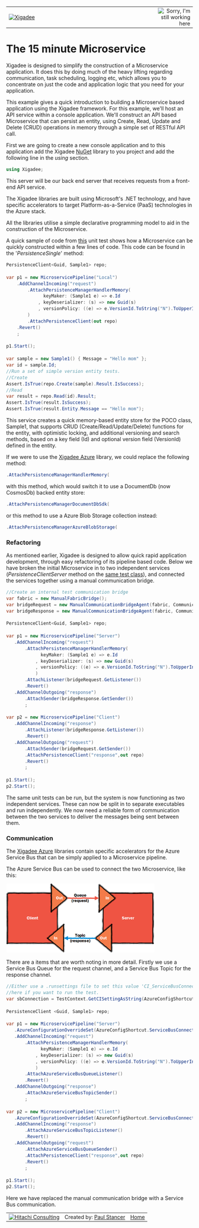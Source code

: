 <table>
<tr>
<td width="80%"><a href="../../../README.md"><img src="../../../docs/X2a.png" alt="Xigadee"></a></td>
<td width = "*" align="right"><img src="../../../docs/smallWIP.jpg" alt="Sorry, I'm still working here" height="100"></td>
</tr>
</table>

# The 15 minute Microservice

Xigadee is designed to simplify the construction of a Microservice application. It does this by doing much of the heavy lifting regarding communication, task scheduling, logging etc, which allows you to concentrate on just the code and application logic that you need for your application.

This example gives a quick introduction to building a Microservice based application using the Xigadee framework.
For this example, we'll host an API service within a console application. 
We'll construct an API based Microservice that can persist an entity, 
using Create, Read, Update and Delete (CRUD) operations in memory through a simple set of RESTful API call.

First we are going to create a new console application and to this application add the Xigadee [NuGet](https://packages.nuget.org/packages/Xigadee) library to you project and add the following line in the _using_ section.
```C#
using Xigadee;
```
This server will be our back end server that receives requests from a front-end API service.

The Xigadee libraries are built using Microsoft's .NET technology, and have specific accelerators to target Platform-as-a-Service (PaaS) technologies in the Azure stack.

All the libraries utilise a simple declarative programming model to aid in the construction of the Microservice. 

A quick sample of code from [this](../../Test/Test.Xigadee/Samples/PersistenceLocal.cs) unit test shows how a Microservice can be quickly constructed within a few lines of code. This code can be found in the '_PersistenceSingle_' method:
```C#
PersistenceClient<Guid, Sample1> repo;

var p1 = new MicroservicePipeline("Local")
    .AddChannelIncoming("request")
        .AttachPersistenceManagerHandlerMemory(
              keyMaker: (Sample1 e) => e.Id
            , keyDeserializer: (s) => new Guid(s)
            , versionPolicy: ((e) => e.VersionId.ToString("N").ToUpperInvariant(), (e) => e.VersionId = Guid.NewGuid(), true)
        )
        .AttachPersistenceClient(out repo)
    .Revert()
    ;

p1.Start();

var sample = new Sample1() { Message = "Hello mom" };
var id = sample.Id;
//Run a set of simple version entity tests.
//Create
Assert.IsTrue(repo.Create(sample).Result.IsSuccess);
//Read
var result = repo.Read(id).Result;
Assert.IsTrue(result.IsSuccess);
Assert.IsTrue(result.Entity.Message == "Hello mom");
```
This service creates a quick memory-based entity store for the POCO class, Sample1, that supports CRUD (Create/Read/Update/Delete) functions for the entity, with optimistic locking, and additional versioning and search methods, based on a key field (Id) and optional version field (VersionId) defined in the entity. 

If we were to use the [Xigadee Azure](../../Xigadee.Azure/_docs/Introduction.md) library, we could replace the following method:
```C#
.AttachPersistenceManagerHandlerMemory(
```
with this method, which would switch it to use a DocumentDb (now CosmosDb) backed entity store:
```C#
.AttachPersistenceManagerDocumentDbSdk(
```                       
or this method to use a Azure Blob Storage collection instead:
 ```C#
.AttachPersistenceManagerAzureBlobStorage(
```
### Refactoring
As mentioned earlier, Xigadee is designed to allow quick rapid application development, through easy refactoring of its pipeline based code. Below we have broken the initial Microservice in to two independent services (_PersistenceClientServer_ method on the [same test class](../../Test/Test.Xigadee/Samples/PersistenceLocal.cs)), and connected the services together using a manual communication bridge. 
 ```C#
//Create an internal test communication bridge
var fabric = new ManualFabricBridge();
var bridgeRequest = new ManualCommunicationBridgeAgent(fabric, CommunicationBridgeMode.RoundRobin);
var bridgeResponse = new ManualCommunicationBridgeAgent(fabric, CommunicationBridgeMode.Broadcast);

PersistenceClient<Guid, Sample1> repo;

var p1 = new MicroservicePipeline("Server")
    .AddChannelIncoming("request")
        .AttachPersistenceManagerHandlerMemory(
              keyMaker: (Sample1 e) => e.Id
            , keyDeserializer: (s) => new Guid(s)
            , versionPolicy: ((e) => e.VersionId.ToString("N").ToUpperInvariant(), (e) => e.VersionId = Guid.NewGuid(), true)
            )
        .AttachListener(bridgeRequest.GetListener())
        .Revert()
    .AddChannelOutgoing("response")
        .AttachSender(bridgeResponse.GetSender())
        ;

var p2 = new MicroservicePipeline("Client")
    .AddChannelIncoming("response")
        .AttachListener(bridgeResponse.GetListener())
        .Revert()
    .AddChannelOutgoing("request")
        .AttachSender(bridgeRequest.GetSender())
        .AttachPersistenceClient("response",out repo)
        .Revert()
        ;

p1.Start();
p2.Start();
 ```
 The same unit tests can be run, but the system is now functioning as two independent services. These can now be split in to separate executables and run independently. We now need a reliable form of communication between the two services to deliver the messages being sent between them.
### Communication

The [Xigadee Azure](../../Xigadee.Azure/_docs/Introduction.md) libraries contain specific accelerators for the Azure Service Bus that can be simply applied to a Microservice pipeline.

The Azure Service Bus can be used to connect the two Microservice, like this:

<img src="Images/ClientServer.png" alt="Xigadee" width="400"/>

There are a items that are worth noting in more detail. Firstly we use a Service Bus Queue for the request channel, and a Service Bus Topic for the response channel. 
 ```C#
//Either use a .runsettings file to set this value 'CI_ServiceBusConnection' or just manually set the value 
//here if you want to run the test.
var sbConnection = TestContext.GetCISettingAsString(AzureConfigShortcut.ServiceBusConnection.ToSettingKey());

PersistenceClient <Guid, Sample1> repo;

var p1 = new MicroservicePipeline("Server")
    .AzureConfigurationOverrideSet(AzureConfigShortcut.ServiceBusConnection, sbConnection)
    .AddChannelIncoming("request")
        .AttachPersistenceManagerHandlerMemory(
              keyMaker: (Sample1 e) => e.Id
            , keyDeserializer: (s) => new Guid(s)
            , versionPolicy: ((e) => e.VersionId.ToString("N").ToUpperInvariant(), (e) => e.VersionId = Guid.NewGuid(), true)
            )
        .AttachAzureServiceBusQueueListener()
        .Revert()
    .AddChannelOutgoing("response")
        .AttachAzureServiceBusTopicSender()
        ;

var p2 = new MicroservicePipeline("Client")
    .AzureConfigurationOverrideSet(AzureConfigShortcut.ServiceBusConnection, sbConnection)
    .AddChannelIncoming("response")
        .AttachAzureServiceBusTopicListener()
        .Revert()
    .AddChannelOutgoing("request")
        .AttachAzureServiceBusQueueSender()
        .AttachPersistenceClient("response",out repo)
        .Revert()
        ;

p1.Start();
p2.Start();
  ```

Here we have replaced the manual communication bridge with a Service Bus communication.

<table><tr> 
<td><a href="http://www.hitachiconsulting.com"><img src="../../../docs/hitachi.png" alt="Hitachi Consulting" height="50"/></a></td> 
  <td>Created by: <a href="http://github.com/paulstancer">Paul Stancer</a></td>
  <td><a href="../../../README.md">Home</a></td>
</tr></table>
